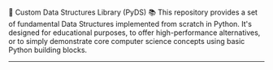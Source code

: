 🐍 Custom Data Structures Library (PyDS) 📚
This repository provides a set of fundamental Data Structures implemented from scratch in Python. It's designed for educational purposes, to offer high-performance alternatives, or to simply demonstrate core computer science concepts using basic Python building blocks.

<hr>
